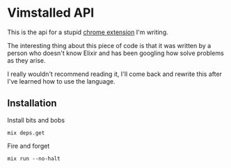 # Vimstalled API

This is the api for a stupid [chrome extension](https://github.com/22a/vimstalled) I'm writing.

The interesting thing about this piece of code is that it was written by a person who doesn't know Elixir and has been googling how solve problems as they arise.

I really wouldn't recommend reading it, I'll come back and rewrite this after I've learned how to use the language.

## Installation

Install bits and bobs
```
mix deps.get
```

Fire and forget
```
mix run --no-halt
```
